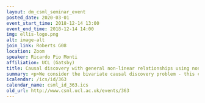 ```yaml
---
layout: dm_csml_seminar_event
posted_date: 2020-03-01
event_start_time: 2018-12-14 13:00
event_end_time: 2018-12-14 14:00
img: ellis-logo.png
alt: image-alt
join_link: Roberts G08
location: Zoom
speaker: Ricardo Pio Monti
affiliation: UCL (Gatsby)
title: Causal discovery with general non-linear relationships using non-linear ICA
summary: <p>We consider the bivariate causal discovery problem - this corresponds to inferring the causal relationship between two passively observed variables. While this problem has been extensively studied, the majority of current methods assume a linear causal relationship, and the few methods which consider non-linear dependencies usually make the assumption of additive noise. Here, we propose a framework through which we can perform causal discovery in the presence of general non-linear relationships. The proposed method exploits a correspondence between a piecewise stationary non-linear ICA model and non-linear causal models. We show that in the case of bivariate causal discovery, non-linear ICA can be used to infer the causal direction via a series of independence tests. A series of experiments on simulated data demonstrate the capabilities of the proposed method. Extensions to multivariate causal discovery are also discussed. </p>
icalendar: /ics/id/363
calendar_name: csml_id_363.ics
old_url: http://www.csml.ucl.ac.uk/events/363
---
```

